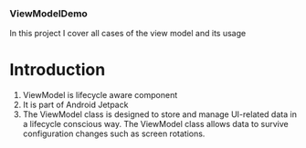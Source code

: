 ### ViewModelDemo
In this project I cover all cases of the view model and its usage

# Introduction
1. ViewModel is lifecycle aware component
2. It is part of Android Jetpack
3. The ViewModel class is designed to store and manage UI-related data in a lifecycle conscious way. The ViewModel class allows data to survive configuration changes such as screen rotations.